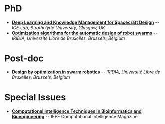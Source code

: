 # PhD

* [**Deep Learning and Knowledge Management for Spacecraft Design**](phd/2017-icelab.pdf) -- *ICE Lab, Strathclyde University, Glasgow, UK*
* [**Optimization algorithms for the automatic design of robot swarms**](http://demiurge.be/openings/phd-optimization.html) -- *IRIDIA, Université Libre de Bruxelles, Brussels, Belgium*

# Post-doc

* [**Design by optimization in swarm robotics**](http://demiurge.be/openings/postdoc-optimization.html) -- *IRIDIA, Université Libre de Bruxelles, Brussels, Belgium*

# Special Issues

* [**Computational Intelligence Techniques in Bioinformatics and Bioengineering**](http://personalpages.manchester.ac.uk/staff/Richard.Allmendinger/IEEE_CIM_SI_CITBB2018.html) -- IEEE Computational Intelligence Magazine

